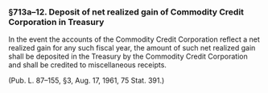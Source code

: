 ### §713a–12. Deposit of net realized gain of Commodity Credit Corporation in Treasury ###

In the event the accounts of the Commodity Credit Corporation reflect a net realized gain for any such fiscal year, the amount of such net realized gain shall be deposited in the Treasury by the Commodity Credit Corporation and shall be credited to miscellaneous receipts.

(Pub. L. 87–155, §3, Aug. 17, 1961, 75 Stat. 391.)